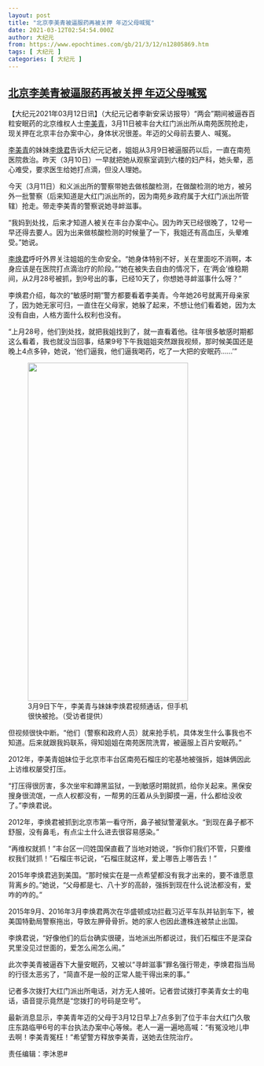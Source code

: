 ```yaml
---
layout: post
title: "北京李美青被逼服药再被关押 年迈父母喊冤"
date: 2021-03-12T02:54:54.000Z
author: 大纪元
from: https://www.epochtimes.com/gb/21/3/12/n12805869.htm
tags: [ 大纪元 ]
categories: [ 大纪元 ]
---
```

<!--1615517694000-->
[北京李美青被逼服药再被关押 年迈父母喊冤](https://www.epochtimes.com/gb/21/3/12/n12805869.htm)
------

<div>
<p>【大纪元2021年03月12日讯】（大纪元记者李新安采访报导）“两会”期间被逼吞百粒安眠药的北京维权人士<a href="https://www.epochtimes.com/gb/tag/%E6%9D%8E%E7%BE%8E%E9%9D%92.html">李美青</a>，3月11日被丰台大红门派出所从南苑医院抢走，现关押在北京丰台办案中心，身体状况很差。年迈的父母前去要人、喊冤。</p><p><a href="https://www.epochtimes.com/gb/tag/%E6%9D%8E%E7%BE%8E%E9%9D%92.html">李美青</a>的妹妹<a href="https://www.epochtimes.com/gb/tag/%E6%9D%8E%E7%84%95%E5%90%9B.html">李焕君</a>告诉大纪元记者，姐姐从3月9日被逼服药以后，一直在南苑医院救治。昨天（3月10日）一早就把她从观察室调到六楼的妇产科，她头晕，恶心难受，要求医生给她打点滴，但没人理她。</p><p>今天（3月11日）和义派出所的警察带她去做核酸检测，在做酸检测的地方，被另外一批警察（后来知道是大红门派出所的，因为南苑乡政府属于大红门派出所管辖）抢走。带走李美青的警察说她寻衅滋事。</p><p>“我妈到处找，后来才知道人被关在丰台办案中心。因为昨天已经很晚了，12号一早还得去要人。因为出来做核酸检测的时候量了一下，我姐还有高血压，头晕难受。”她说。</p><p><a href="https://www.epochtimes.com/gb/tag/%E6%9D%8E%E7%84%95%E5%90%9B.html">李焕君</a>呼吁外界关注姐姐的生命安全。“她身体特别不好，关在里面吃不消啊，本身应该是在医院打点滴治疗的阶段。”“她在被失去自由的情况下，在‘两会’维稳期间，从2月28号被抓，到9号出的事，已经10天了，你想她寻衅滋事什么呀？”</p><p>李焕君介绍，每次的“敏感时期”警方都要看着李美青。今年她26号就离开母亲家了，因为她无家可归，一直住在父母家，她躲了起来，不想让他们看着她，因为太没有自由，人格方面什么权利也没有。</p><p>“上月28号，他们到处找，就把我姐找到了，就一直看着他。往年很多敏感时期都这么看着，我也就没当回事，结果9号下午我姐姐突然跟我视频，那时候美国还是晚上4点多钟，她说，‘他们逼我，他们逼我喝药，吃了一大把的安眠药……’”</p><figure id="attachment_12805898" style="width: 326px" class="wp-caption aligncenter"><a href="https://i.epochtimes.com/assets/uploads/2021/03/bj.jpeg"><img class=" wp-image-12805898" src="https://i.epochtimes.com/assets/uploads/2021/03/bj.jpeg" alt="" width="326" height="689" /></a><figcaption class="wp-caption-text">3月9日下午，李美青与妹妹李焕君视频通话，但手机很快被抢。（受访者提供）</figcaption></figure><p>但视频很快中断。“他们（警察和政府人员）就来抢手机，具体发生什么事我也不知道。后来就跟我妈联系，得知姐姐在南苑医院洗胃，被逼服上百片安眠药。”</p><p>2012年，李美青姐妹位于北京市丰台区南苑石榴庄的宅基地被强拆，姐妹俩因此上访维权屡受打压。</p><p>“打压得很厉害，多次坐牢和蹲黑监狱，一到敏感时期就抓，给你关起来。黑保安搜身很流氓，一点人权都没有，一帮男的压着从头到脚摸一遍，什么都给没收了。”李焕君说。</p><p>2012年，李焕君被抓到北京市第一看守所，鼻子被狱警灌氨水。“到现在鼻子都不舒服，没有鼻毛，有点尘土什么进去很容易感染。”</p><p>“再维权就抓！”丰台区一闫姓国保直截了当地对她说，“拆你们我们不管，只要维权我们就抓！”石榴庄书记说，“石榴庄就这样，爱上哪告上哪告去！”</p><p>2015年李焕君逃到美国。“那时候实在是一点希望都没有我才出来的，要不谁愿意背离乡的。”她说，“父母都是七、八十岁的高龄，强拆到现在什么说法都没有，爱咋的咋的。”</p><p>2015年9月、2016年3月李焕君两次在华盛顿成功拦截习近平车队并钻到车下，被美国特勤局警察拖出，导致左胛骨骨折。她的家人也因此遭株连被禁止出国。</p><p>李焕君说，“好像他们的后台确实很硬，当地派出所都说过，我们石榴庄不是深旮旯里没见过世面的，爱怎么闹怎么闹。”</p><p>此次李美青被逼吞下大量安眠药，又被以“寻衅滋事”罪名强行带走，李焕君指当局的行径太恶劣了，“简直不是一般的正常人能干得出来的事。”</p><p>记者多次拨打大红门派出所电话，对方无人接听。记者尝试拨打李美青女士的电话，语音提示竟然是“您拨打的号码是空号”。</p><p>最新消息显示，李美青年迈的父母于3月12日早上7点多到了位于丰台大红门久敬庄东路临甲6号的丰台执法办案中心等候。老人一遍一遍地高喊：“有冤没地儿申去啊！李美青冤枉！”希望警方释放李美青，送她去住院治疗。</p><p>责任编辑：李沐恩#</p>
</div>
